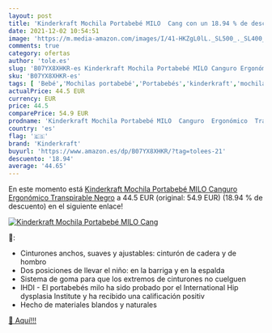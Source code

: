 ```yaml
---
layout: post
title: 'Kinderkraft Mochila Portabebé MILO  Cang con un 18.94 % de descuento'
date: 2021-12-02 10:54:51
image: 'https://m.media-amazon.com/images/I/41-HKZgL0lL._SL500_._SL400_.jpg'
comments: true
category: ofertas
author: 'tole.es'
slug: 'B07YX8XHKR-es Kinderkraft Mochila Portabebé MILO Canguro Ergonómico...'
sku: 'B07YX8XHKR-es'
tags: [ 'Bebé','Mochilas portabebé','Portabebés','kinderkraft','mochila', ]
actualPrice: 44.5 EUR
currency: EUR
price: 44.5
comparePrice: 54.9 EUR
prodname: 'Kinderkraft Mochila Portabebé MILO  Canguro  Ergonómico  Transpirable  Negro'
country: 'es'
flag: '🇪🇸'
brand: 'Kinderkraft'
buyurl: 'https://www.amazon.es/dp/B07YX8XHKR/?tag=tolees-21'
descuento: '18.94'
average: '44.65'
---
```


En este momento está [Kinderkraft Mochila Portabebé MILO  Canguro  Ergonómico  Transpirable  Negro](https://www.amazon.es/dp/B07YX8XHKR/?tag=tolees-21) a 44.5 EUR (original: 54.9 EUR) (18.94 %  de descuento) en el siguiente enlace!

[![Kinderkraft Mochila Portabebé MILO  Cang](https://m.media-amazon.com/images/I/41-HKZgL0lL._SL500_._SL400_.jpg)](https://www.amazon.es/dp/B07YX8XHKR/?tag=tolees-21)

🔎:

- Cinturones anchos, suaves y ajustables: cinturón de cadera y de hombro
- Dos posiciones de llevar el niño: en la barriga y en la espalda
- Sistema de goma para que los extremos de cinturones no cuelguen
- IHDI - El portabebés milo ha sido probado por el International Hip dysplasia Institute y ha recibido una calificación positiv
- Hecho de materiales blandos y naturales

[🛒 Aquí!!!](https://www.amazon.es/dp/B07YX8XHKR/?tag=tolees-21)
